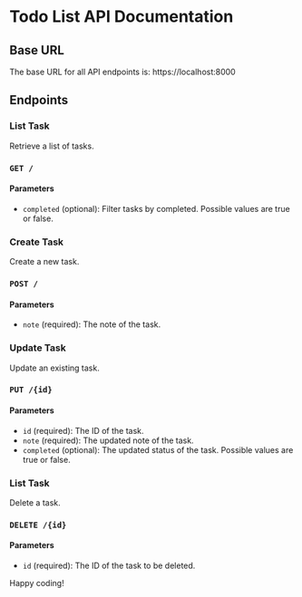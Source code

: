 # Todo List API Documentation

## Base URL

The base URL for all API endpoints is: https://localhost:8000

## Endpoints

### List Task

Retrieve a list of tasks.

### `GET /`

#### Parameters
- `completed` (optional): Filter tasks by completed. Possible values are true or false.

### Create Task

Create a new task.

### `POST /`

#### Parameters
- `note` (required): The note of the task.

### Update Task

Update an existing task.

### `PUT /{id}`

#### Parameters
- `id` (required): The ID of the task.
- `note` (required): The updated note of the task.
- `completed` (optional): The updated status of the task. Possible values are true or false.

### List Task

Delete a task.

### `DELETE /{id}`

#### Parameters
- `id` (required): The ID of the task to be deleted.

Happy coding!